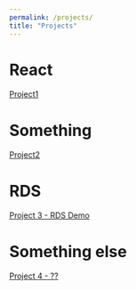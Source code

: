 ```yaml
---
permalink: /projects/
title: "Projects"
---
```

# React  
[Project1](https://rtaylor02.github.io/project1)  
# Something  
[Project2](http://helloworld-containerised-env.eba-jrvjunys.us-east-1.elasticbeanstalk.com/)  
# RDS  
[Project 3 - RDS Demo](http://luv2code-beanstalk-rds-demo-env.eba-s2mmtszh.us-east-1.elasticbeanstalk.com/)  
# Something else  
[Project 4 - ??](http://luv2code-helloworld-demo-env.eba-unfeznkk.us-east-1.elasticbeanstalk.com/)

